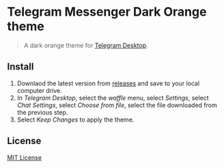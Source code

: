 # Telegram Messenger Dark Orange theme 
> A dark orange theme for [Telegram Desktop](https://desktop.telegram.org/).

## Install
1. Downlaod the latest version from [releases](https://github.com/recursivegeek/telegram-theme-darkorange/releases) and save to your local computer drive.
2. In *Telegram Desktop*, select the *waffle* menu, select *Settings*, select *Chat Settings*, select *Choose from file*, select the file downloaded from the previous step.
3. Select *Keep Changes* to apply the theme.

## License
[MIT License](./LICENSE)
